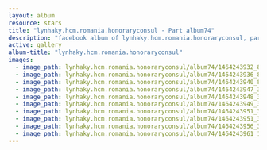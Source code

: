 ```yaml
---
layout: album
resource: stars
title: "lynhaky.hcm.romania.honoraryconsul - Part album74"
description: "facebook album of lynhaky.hcm.romania.honoraryconsul, part album74."
active: gallery
album-title: "lynhaky.hcm.romania.honoraryconsul"
images:
  - image_path: lynhaky.hcm.romania.honoraryconsul/album74/1464243932_8u9a7907.jpg
  - image_path: lynhaky.hcm.romania.honoraryconsul/album74/1464243936_8u9a7923.jpg
  - image_path: lynhaky.hcm.romania.honoraryconsul/album74/1464243940_8u9a7925.jpg
  - image_path: lynhaky.hcm.romania.honoraryconsul/album74/1464243947_31248.jpg
  - image_path: lynhaky.hcm.romania.honoraryconsul/album74/1464243948_31270.jpg
  - image_path: lynhaky.hcm.romania.honoraryconsul/album74/1464243949_31531.jpg
  - image_path: lynhaky.hcm.romania.honoraryconsul/album74/1464243951_31544.jpg
  - image_path: lynhaky.hcm.romania.honoraryconsul/album74/1464243951_32150.jpg
  - image_path: lynhaky.hcm.romania.honoraryconsul/album74/1464243956_33302.jpg
  - image_path: lynhaky.hcm.romania.honoraryconsul/album74/1464243961_13241640_1027186010697420_1107345148_o.jpg
---
```

